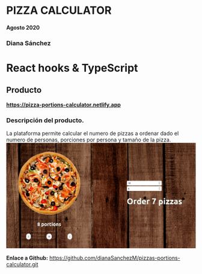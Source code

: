 # PIZZA CALCULATOR

#### Agosto 2020

### Diana Sánchez 
# React hooks & TypeScript

## Producto

**https://pizza-portions-calculator.netlify.app**

### Descripción del producto.
La plataforma permite calcular el numero de pizzas a ordenar dado el numero de personas, porciones por persona y tamaño de la pizza.
![](https://github.com/dianaSanchezM/pizzas-portions-calculator/blob/master/app.png)


**Enlace a Github:** https://github.com/dianaSanchezM/pizzas-portions-calculator.git


